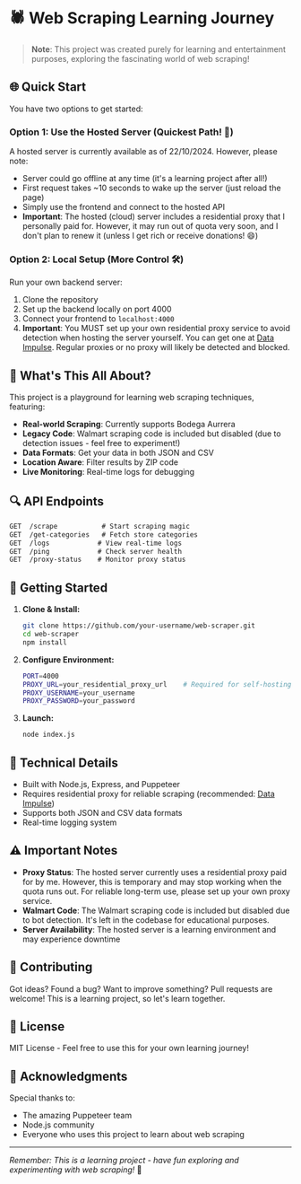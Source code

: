 # 🕷️ Web Scraping Learning Journey

> **Note**: This project was created purely for learning and entertainment purposes, exploring the fascinating world of web scraping! 

## 🌐 Quick Start

You have two options to get started:

### Option 1: Use the Hosted Server (Quickest Path! 🚀)
A hosted server is currently available as of 22/10/2024. However, please note:
- Server could go offline at any time (it's a learning project after all!)
- First request takes ~10 seconds to wake up the server (just reload the page)
- Simply use the frontend and connect to the hosted API
- **Important**: The hosted (cloud) server includes a residential proxy that I personally paid for. However, it may run out of quota very soon, and I don't plan to renew it (unless I get rich or receive donations! 😄)

### Option 2: Local Setup (More Control 🛠️)
Run your own backend server:
1. Clone the repository
2. Set up the backend locally on port 4000
3. Connect your frontend to `localhost:4000`
4. **Important**: You MUST set up your own residential proxy service to avoid detection when hosting the server yourself. You can get one at [Data Impulse](https://app.dataimpulse.com/sign-in). Regular proxies or no proxy will likely be detected and blocked.

## 🎯 What's This All About?

This project is a playground for learning web scraping techniques, featuring:

- **Real-world Scraping**: Currently supports Bodega Aurrera
- **Legacy Code**: Walmart scraping code is included but disabled (due to detection issues - feel free to experiment!)
- **Data Formats**: Get your data in both JSON and CSV
- **Location Aware**: Filter results by ZIP code
- **Live Monitoring**: Real-time logs for debugging

## 🔍 API Endpoints

```markdown
GET  /scrape           # Start scraping magic
GET  /get-categories   # Fetch store categories
GET  /logs            # View real-time logs
GET  /ping            # Check server health
GET  /proxy-status    # Monitor proxy status
```

## 🚀 Getting Started

1. **Clone & Install:**
   ```bash
   git clone https://github.com/your-username/web-scraper.git
   cd web-scraper
   npm install
   ```

2. **Configure Environment:**
   ```bash
   PORT=4000
   PROXY_URL=your_residential_proxy_url    # Required for self-hosting!
   PROXY_USERNAME=your_username
   PROXY_PASSWORD=your_password
   ```

3. **Launch:**
   ```bash
   node index.js
   ```

## 🧪 Technical Details

- Built with Node.js, Express, and Puppeteer
- Requires residential proxy for reliable scraping (recommended: [Data Impulse](https://app.dataimpulse.com/sign-in))
- Supports both JSON and CSV data formats
- Real-time logging system

## ⚠️ Important Notes

- **Proxy Status**: The hosted server currently uses a residential proxy paid for by me. However, this is temporary and may stop working when the quota runs out. For reliable long-term use, please set up your own proxy service.
- **Walmart Code**: The Walmart scraping code is included but disabled due to bot detection. It's left in the codebase for educational purposes.
- **Server Availability**: The hosted server is a learning environment and may experience downtime

## 🤝 Contributing

Got ideas? Found a bug? Want to improve something? Pull requests are welcome! This is a learning project, so let's learn together.

## 📜 License

MIT License - Feel free to use this for your own learning journey!

## 🙏 Acknowledgments

Special thanks to:
- The amazing Puppeteer team
- Node.js community
- Everyone who uses this project to learn about web scraping

---

*Remember: This is a learning project - have fun exploring and experimenting with web scraping!* 🚀
